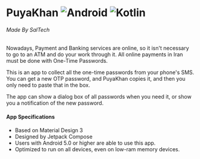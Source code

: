 # PuyaKhan   ![Android](https://img.shields.io/static/v1?label=Platform&message=Android&color=green)  ![Kotlin](https://img.shields.io/static/v1?label=Kotlin&message=1.9.10&color=purple)
###### Made By SalTech

Nowadays, Payment and Banking services are online, so it isn't necessary to go to an ATM and do your work through it.
All online payments in Iran must be done with One-Time Passwords. 

This is an app to collect all the one-time passwords from your phone's SMS.
You can get a new OTP password, and PuyaKhan copies it, and then you only need to paste that in the box.

The app can show a dialog box of all passwords when you need it, or show you a notification of the new password.

#### App Specifications
- Based on Material Design 3
- Designed by Jetpack Compose
- Users with Android 5.0 or higher are able to use this app.
- Optimized to run on all devices, even on low-ram memory devices.

